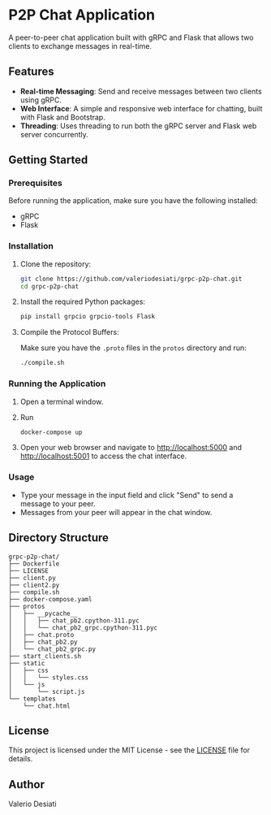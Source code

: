 # P2P Chat Application

A peer-to-peer chat application built with gRPC and Flask that allows two clients to exchange messages in real-time.

## Features

- **Real-time Messaging**: Send and receive messages between two clients using gRPC.
- **Web Interface**: A simple and responsive web interface for chatting, built with Flask and Bootstrap.
- **Threading**: Uses threading to run both the gRPC server and Flask web server concurrently.

## Getting Started

### Prerequisites

Before running the application, make sure you have the following installed:

- gRPC
- Flask

### Installation

1. Clone the repository:

   ```bash
   git clone https://github.com/valeriodesiati/grpc-p2p-chat.git
   cd grpc-p2p-chat
   ```

2. Install the required Python packages:

   ```bash
   pip install grpcio grpcio-tools Flask
   ```

3. Compile the Protocol Buffers:

   Make sure you have the `.proto` files in the `protos` directory and run:

   ```bash
   ./compile.sh
   ```

### Running the Application

1. Open a terminal window.
2. Run

   ```bash
   docker-compose up
   ```

3. Open your web browser and navigate to [http://localhost:5000](http://localhost:5000) and [http://localhost:5001](http://localhost:5001) to access the chat interface.

### Usage

- Type your message in the input field and click "Send" to send a message to your peer.
- Messages from your peer will appear in the chat window.

## Directory Structure

```
grpc-p2p-chat/
├── Dockerfile
├── LICENSE
├── client.py
├── client2.py
├── compile.sh
├── docker-compose.yaml
├── protos
│   ├── __pycache__
│   │   ├── chat_pb2.cpython-311.pyc
│   │   └── chat_pb2_grpc.cpython-311.pyc
│   ├── chat.proto
│   ├── chat_pb2.py
│   └── chat_pb2_grpc.py
├── start_clients.sh
├── static
│   ├── css
│   │   └── styles.css
│   └── js
│       └── script.js
└── templates
    └── chat.html
```

## License

This project is licensed under the MIT License - see the [LICENSE](LICENSE) file for details.

## Author

Valerio Desiati
